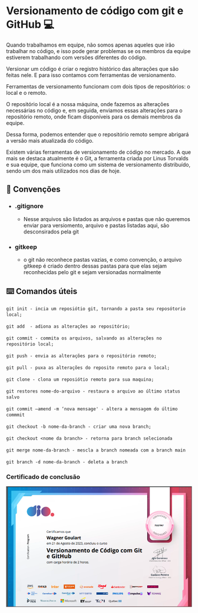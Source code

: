 # Versionamento de código com git e GitHub 💻

Quando trabalhamos em equipe, não somos apenas aqueles que irão trabalhar no código, e isso pode gerar problemas se os membros da equipe estiverem trabalhando com versões diferentes do código.

Versionar um código é criar o registro histórico das alterações que são feitas nele. E para isso contamos com ferramentas de versionamento.

Ferramentas de versionamento funcionam com dois tipos de repositórios: o local e o remoto.

O repositório local é a nossa máquina, onde fazemos as alterações necessárias no código e, em seguida, enviamos essas alterações para o repositório remoto, onde ficam disponíveis para os demais membros da equipe.

Dessa forma, podemos entender que o repositório remoto sempre abrigará a versão mais atualizada do código.

Existem várias ferramentas de versionamento de código no mercado. A que mais se destaca atualmente é o Git, a ferramenta criada por Linus Torvalds e sua equipe, que funciona como um sistema de versionamento distribuído, sendo um dos mais utilizados nos dias de hoje.

## 📂 Convenções
- ### .gitignore
    - Nesse arquivos são listados as arquivos e pastas que não queremos enviar para versiomento, arquivo e pastas listadas aqui, são desconsirados pela git

- ### gitkeep
    - o git não reconhece pastas vazias, e como convenção, o arquivo gitkeep é criado dentro dessas pastas para que elas sejam reconhecidas pelo git e sejam versionadas normalmente

## ⌨️ Comandos úteis

```
git init - incia um reposiótio git, tornando a pasta seu reposótorio local;

git add  - adiona as alterações ao repositório;

git commit - commita os arquivos, salvando as alterações no repositório local;

git push - envia as alterações para o repositório remoto;

git pull - puxa as alterações do reposito remoto para o local;

git clone - clona um reposiótio remoto para sua maquina;

git restores nome-do-arquivo - restaura o arquivo ao último status salvo

git commit —amend -m ‘nova mensage' - altera a mensagem do último commmit

git checkout -b nome-da-branch - criar uma nova branch;

git checkout <nome da branch> - retorna para branch selecionada

git merge nome-da-branch - mescla a branch nomeada com a branch main

git branch -d nome-da-branch - deleta a branch
```
### Certificado de conclusão

![](./ceritificado-versionamento-de-codigo.png)

